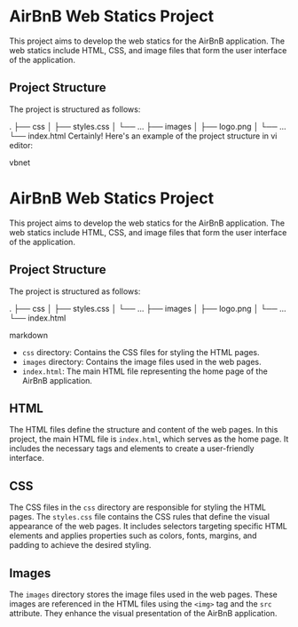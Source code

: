 # AirBnB Web Statics Project

This project aims to develop the web statics for the AirBnB application. The web statics include HTML, CSS, and image files that form the user interface of the application.

## Project Structure

The project is structured as follows:

.
├── css
│   ├── styles.css
│   └── ...
├── images
│   ├── logo.png
│   └── ...
└── index.html
Certainly! Here's an example of the project structure in vi editor:

vbnet

# AirBnB Web Statics Project

This project aims to develop the web statics for the AirBnB application. The web statics include HTML, CSS, and image files that form the user interface of the application.

## Project Structure

The project is structured as follows:

.
├── css
│ ├── styles.css
│ └── ...
├── images
│ ├── logo.png
│ └── ...
└── index.html

markdown


- `css` directory: Contains the CSS files for styling the HTML pages.
- `images` directory: Contains the image files used in the web pages.
- `index.html`: The main HTML file representing the home page of the AirBnB application.

## HTML

The HTML files define the structure and content of the web pages. In this project, the main HTML file is `index.html`, which serves as the home page. It includes the necessary tags and elements to create a user-friendly interface.

## CSS

The CSS files in the `css` directory are responsible for styling the HTML pages. The `styles.css` file contains the CSS rules that define the visual appearance of the web pages. It includes selectors targeting specific HTML elements and applies properties such as colors, fonts, margins, and padding to achieve the desired styling.

## Images

The `images` directory stores the image files used in the web pages. These images are referenced in the HTML files using the `<img>` tag and the `src` attribute. They enhance the visual presentation of the AirBnB application.
